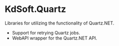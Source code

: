 # KdSoft.Quartz
Libraries for utilizing the functionality of Quartz.NET.
* Support for retrying Quartz jobs.
* WebAPI wrapper for the Quartz.NET API.